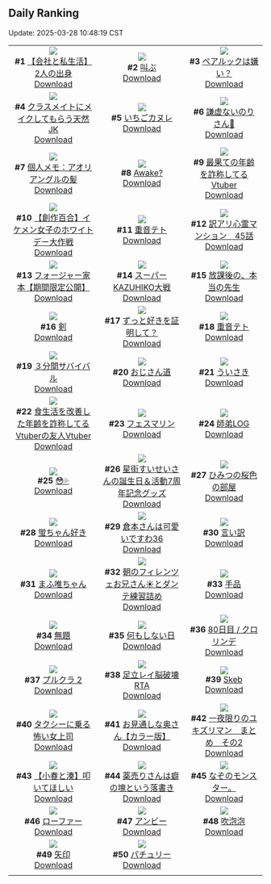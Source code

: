 ## Daily Ranking
Update: 2025-03-28 10:48:19 CST

|      |      |      |
| :----: | :----: | :----: |
| ![](https://i.pixiv.re/c/240x480/img-master/img/2025/03/25/12/00/11/128586503_p0_master1200.jpg)<br>**#1** [【会社と私生活】2人の出身](https://www.pixiv.net/artworks/128586503)<br>[Download](https://i.pixiv.re/img-original/img/2025/03/25/12/00/11/128586503_p0.jpg) | ![](https://i.pixiv.re/c/240x480/img-master/img/2025/03/25/07/30/02/128582243_p0_master1200.jpg)<br>**#2** [叫ぶ](https://www.pixiv.net/artworks/128582243)<br>[Download](https://i.pixiv.re/img-original/img/2025/03/25/07/30/02/128582243_p0.jpg) | ![](https://i.pixiv.re/c/240x480/img-master/img/2025/03/26/17/00/09/128626424_p0_master1200.jpg)<br>**#3** [ペアルックは嫌い？](https://www.pixiv.net/artworks/128626424)<br>[Download](https://i.pixiv.re/img-original/img/2025/03/26/17/00/09/128626424_p0.jpg) |
| ![](https://i.pixiv.re/c/240x480/img-master/img/2025/03/26/01/25/33/128610822_p0_master1200.jpg)<br>**#4** [クラスメイトにメイクしてもらう天然JK](https://www.pixiv.net/artworks/128610822)<br>[Download](https://i.pixiv.re/img-original/img/2025/03/26/01/25/33/128610822_p0.jpg) | ![](https://i.pixiv.re/c/240x480/img-master/img/2025/03/25/20/30/04/128598907_p0_master1200.jpg)<br>**#5** [いちごカヌレ](https://www.pixiv.net/artworks/128598907)<br>[Download](https://i.pixiv.re/img-original/img/2025/03/25/20/30/04/128598907_p0.png) | ![](https://i.pixiv.re/c/240x480/img-master/img/2025/03/25/19/10/23/128596104_p0_master1200.jpg)<br>**#6** [謙虚ないのりさん🍤](https://www.pixiv.net/artworks/128596104)<br>[Download](https://i.pixiv.re/img-original/img/2025/03/25/19/10/23/128596104_p0.jpg) |
| ![](https://i.pixiv.re/c/240x480/img-master/img/2025/03/25/06/00/04/128580930_p0_master1200.jpg)<br>**#7** [個人メモ：アオリアングルの髪](https://www.pixiv.net/artworks/128580930)<br>[Download](https://i.pixiv.re/img-original/img/2025/03/25/06/00/04/128580930_p0.jpg) | ![](https://i.pixiv.re/c/240x480/img-master/img/2025/03/25/19/10/31/128596110_p0_master1200.jpg)<br>**#8** [Awake?](https://www.pixiv.net/artworks/128596110)<br>[Download](https://i.pixiv.re/img-original/img/2025/03/25/19/10/31/128596110_p0.jpg) | ![](https://i.pixiv.re/c/240x480/img-master/img/2025/03/25/21/24/07/128600998_p0_master1200.jpg)<br>**#9** [最果ての年齢を詐称してるVtuber](https://www.pixiv.net/artworks/128600998)<br>[Download](https://i.pixiv.re/img-original/img/2025/03/25/21/24/07/128600998_p0.png) |
| ![](https://i.pixiv.re/c/240x480/img-master/img/2025/03/25/19/07/43/128596026_p0_master1200.jpg)<br>**#10** [【創作百合】イケメン女子のホワイトデー大作戦](https://www.pixiv.net/artworks/128596026)<br>[Download](https://i.pixiv.re/img-original/img/2025/03/25/19/07/43/128596026_p0.jpg) | ![](https://i.pixiv.re/c/240x480/img-master/img/2025/03/25/10/15/31/128584739_p0_master1200.jpg)<br>**#11** [重音テト](https://www.pixiv.net/artworks/128584739)<br>[Download](https://i.pixiv.re/img-original/img/2025/03/25/10/15/31/128584739_p0.jpg) | ![](https://i.pixiv.re/c/240x480/img-master/img/2025/03/25/12/33/20/128587289_p0_master1200.jpg)<br>**#12** [訳アリ心霊マンション　45話](https://www.pixiv.net/artworks/128587289)<br>[Download](https://i.pixiv.re/img-original/img/2025/03/25/12/33/20/128587289_p0.jpg) |
| ![](https://i.pixiv.re/c/240x480/img-master/img/2025/03/26/19/39/47/128631125_p0_master1200.jpg)<br>**#13** [フォージャー家本【期間限定公開】](https://www.pixiv.net/artworks/128631125)<br>[Download](https://i.pixiv.re/img-original/img/2025/03/26/19/39/47/128631125_p0.jpg) | ![](https://i.pixiv.re/c/240x480/img-master/img/2025/03/26/14/59/12/128624007_p0_master1200.jpg)<br>**#14** [スーパーKAZUHIKO大戦](https://www.pixiv.net/artworks/128624007)<br>[Download](https://i.pixiv.re/img-original/img/2025/03/26/14/59/12/128624007_p0.jpg) | ![](https://i.pixiv.re/c/240x480/img-master/img/2025/03/26/20/35/24/128633136_p0_master1200.jpg)<br>**#15** [放課後の、本当の先生](https://www.pixiv.net/artworks/128633136)<br>[Download](https://i.pixiv.re/img-original/img/2025/03/26/20/35/24/128633136_p0.jpg) |
| ![](https://i.pixiv.re/c/240x480/img-master/img/2025/03/25/12/08/25/128586770_p0_master1200.jpg)<br>**#16** [剣](https://www.pixiv.net/artworks/128586770)<br>[Download](https://i.pixiv.re/img-original/img/2025/03/25/12/08/25/128586770_p0.png) | ![](https://i.pixiv.re/c/240x480/img-master/img/2025/03/26/00/00/14/128607561_p0_master1200.jpg)<br>**#17** [ずっと好きを証明して？](https://www.pixiv.net/artworks/128607561)<br>[Download](https://i.pixiv.re/img-original/img/2025/03/26/00/00/14/128607561_p0.jpg) | ![](https://i.pixiv.re/c/240x480/img-master/img/2025/03/25/10/16/11/128584746_p0_master1200.jpg)<br>**#18** [重音テト](https://www.pixiv.net/artworks/128584746)<br>[Download](https://i.pixiv.re/img-original/img/2025/03/25/10/16/11/128584746_p0.jpg) |
| ![](https://i.pixiv.re/c/240x480/img-master/img/2025/03/25/00/00/34/128573188_p0_master1200.jpg)<br>**#19** [３分間サバイバル](https://www.pixiv.net/artworks/128573188)<br>[Download](https://i.pixiv.re/img-original/img/2025/03/25/00/00/34/128573188_p0.jpg) | ![](https://i.pixiv.re/c/240x480/img-master/img/2025/03/25/01/17/53/128576357_p0_master1200.jpg)<br>**#20** [おじさん道](https://www.pixiv.net/artworks/128576357)<br>[Download](https://i.pixiv.re/img-original/img/2025/03/25/01/17/53/128576357_p0.jpg) | ![](https://i.pixiv.re/c/240x480/img-master/img/2025/03/25/22/40/08/128604211_p0_master1200.jpg)<br>**#21** [ういさき](https://www.pixiv.net/artworks/128604211)<br>[Download](https://i.pixiv.re/img-original/img/2025/03/25/22/40/08/128604211_p0.jpg) |
| ![](https://i.pixiv.re/c/240x480/img-master/img/2025/03/26/21/05/13/128634316_p0_master1200.jpg)<br>**#22** [食生活を改善した年齢を詐称してるVtuberの友人Vtuber](https://www.pixiv.net/artworks/128634316)<br>[Download](https://i.pixiv.re/img-original/img/2025/03/26/21/05/13/128634316_p0.png) | ![](https://i.pixiv.re/c/240x480/img-master/img/2025/03/25/00/42/12/128575162_p0_master1200.jpg)<br>**#23** [フェスマリン](https://www.pixiv.net/artworks/128575162)<br>[Download](https://i.pixiv.re/img-original/img/2025/03/25/00/42/12/128575162_p0.jpg) | ![](https://i.pixiv.re/c/240x480/img-master/img/2025/03/26/01/45/27/128611334_p0_master1200.jpg)<br>**#24** [師弟LOG](https://www.pixiv.net/artworks/128611334)<br>[Download](https://i.pixiv.re/img-original/img/2025/03/26/01/45/27/128611334_p0.png) |
| ![](https://i.pixiv.re/c/240x480/img-master/img/2025/03/25/00/03/13/128573478_p0_master1200.jpg)<br>**#25** [😳💦](https://www.pixiv.net/artworks/128573478)<br>[Download](https://i.pixiv.re/img-original/img/2025/03/25/00/03/13/128573478_p0.jpg) | ![](https://i.pixiv.re/c/240x480/img-master/img/2025/03/25/22/06/36/128602831_p0_master1200.jpg)<br>**#26** [星街すいせいさんの誕生日＆活動7周年記念グッズ](https://www.pixiv.net/artworks/128602831)<br>[Download](https://i.pixiv.re/img-original/img/2025/03/25/22/06/36/128602831_p0.jpg) | ![](https://i.pixiv.re/c/240x480/img-master/img/2025/03/25/20/08/57/128598143_p0_master1200.jpg)<br>**#27** [ひみつの桜色の部屋](https://www.pixiv.net/artworks/128598143)<br>[Download](https://i.pixiv.re/img-original/img/2025/03/25/20/08/57/128598143_p0.jpg) |
| ![](https://i.pixiv.re/c/240x480/img-master/img/2025/03/26/00/00/17/128607583_p0_master1200.jpg)<br>**#28** [蛍ちゃん好き](https://www.pixiv.net/artworks/128607583)<br>[Download](https://i.pixiv.re/img-original/img/2025/03/26/00/00/17/128607583_p0.png) | ![](https://i.pixiv.re/c/240x480/img-master/img/2025/03/25/17/00/48/128592415_p0_master1200.jpg)<br>**#29** [倉本さんは可愛いですわ36](https://www.pixiv.net/artworks/128592415)<br>[Download](https://i.pixiv.re/img-original/img/2025/03/25/17/00/48/128592415_p0.jpg) | ![](https://i.pixiv.re/c/240x480/img-master/img/2025/03/25/15/40/37/128590795_p0_master1200.jpg)<br>**#30** [言い訳](https://www.pixiv.net/artworks/128590795)<br>[Download](https://i.pixiv.re/img-original/img/2025/03/25/15/40/37/128590795_p0.jpg) |
| ![](https://i.pixiv.re/c/240x480/img-master/img/2025/03/26/17/24/02/128626990_p0_master1200.jpg)<br>**#31** [まふ唯ちゃん](https://www.pixiv.net/artworks/128626990)<br>[Download](https://i.pixiv.re/img-original/img/2025/03/26/17/24/02/128626990_p0.png) | ![](https://i.pixiv.re/c/240x480/img-master/img/2025/03/26/23/17/38/128639683_p0_master1200.jpg)<br>**#32** [朝のフィレンツェお兄さん☀とダンテ練習詰め](https://www.pixiv.net/artworks/128639683)<br>[Download](https://i.pixiv.re/img-original/img/2025/03/26/23/17/38/128639683_p0.jpg) | ![](https://i.pixiv.re/c/240x480/img-master/img/2025/03/25/19/19/53/128596401_p0_master1200.jpg)<br>**#33** [手品](https://www.pixiv.net/artworks/128596401)<br>[Download](https://i.pixiv.re/img-original/img/2025/03/25/19/19/53/128596401_p0.jpg) |
| ![](https://i.pixiv.re/c/240x480/img-master/img/2025/03/25/14/10/21/128589095_p0_master1200.jpg)<br>**#34** [無題](https://www.pixiv.net/artworks/128589095)<br>[Download](https://i.pixiv.re/img-original/img/2025/03/25/14/10/21/128589095_p0.jpg) | ![](https://i.pixiv.re/c/240x480/img-master/img/2025/03/25/00/00/10/128573072_p0_master1200.jpg)<br>**#35** [何もしない日](https://www.pixiv.net/artworks/128573072)<br>[Download](https://i.pixiv.re/img-original/img/2025/03/25/00/00/10/128573072_p0.jpg) | ![](https://i.pixiv.re/c/240x480/img-master/img/2025/03/25/23/58/16/128607391_p0_master1200.jpg)<br>**#36** [80日目 / クロリンデ](https://www.pixiv.net/artworks/128607391)<br>[Download](https://i.pixiv.re/img-original/img/2025/03/25/23/58/16/128607391_p0.jpg) |
| ![](https://i.pixiv.re/c/240x480/img-master/img/2025/03/25/00/07/01/128573702_p0_master1200.jpg)<br>**#37** [プルクラ 2](https://www.pixiv.net/artworks/128573702)<br>[Download](https://i.pixiv.re/img-original/img/2025/03/25/00/07/01/128573702_p0.png) | ![](https://i.pixiv.re/c/240x480/img-master/img/2025/03/26/18/32/05/128628996_p0_master1200.jpg)<br>**#38** [足立レイ脳破壊RTA](https://www.pixiv.net/artworks/128628996)<br>[Download](https://i.pixiv.re/img-original/img/2025/03/26/18/32/05/128628996_p0.jpg) | ![](https://i.pixiv.re/c/240x480/img-master/img/2025/03/25/12/31/46/128587248_p0_master1200.jpg)<br>**#39** [Skeb](https://www.pixiv.net/artworks/128587248)<br>[Download](https://i.pixiv.re/img-original/img/2025/03/25/12/31/46/128587248_p0.jpg) |
| ![](https://i.pixiv.re/c/240x480/img-master/img/2025/03/25/17/06/42/128592539_p0_master1200.jpg)<br>**#40** [タクシーに乗る怖い女上司](https://www.pixiv.net/artworks/128592539)<br>[Download](https://i.pixiv.re/img-original/img/2025/03/25/17/06/42/128592539_p0.jpg) | ![](https://i.pixiv.re/c/240x480/img-master/img/2025/03/25/00/01/07/128573269_p0_master1200.jpg)<br>**#41** [お見通しな奥さん【カラー版】](https://www.pixiv.net/artworks/128573269)<br>[Download](https://i.pixiv.re/img-original/img/2025/03/25/00/01/07/128573269_p0.jpg) | ![](https://i.pixiv.re/c/240x480/img-master/img/2025/03/25/20/51/50/128599672_p0_master1200.jpg)<br>**#42** [一夜限りのユキズリマン　まとめ　その2](https://www.pixiv.net/artworks/128599672)<br>[Download](https://i.pixiv.re/img-original/img/2025/03/25/20/51/50/128599672_p0.png) |
| ![](https://i.pixiv.re/c/240x480/img-master/img/2025/03/25/20/25/44/128598742_p0_master1200.jpg)<br>**#43** [【小春と湊】叩いてほしい](https://www.pixiv.net/artworks/128598742)<br>[Download](https://i.pixiv.re/img-original/img/2025/03/25/20/25/44/128598742_p0.png) | ![](https://i.pixiv.re/c/240x480/img-master/img/2025/03/26/00/05/06/128608052_p0_master1200.jpg)<br>**#44** [薬売りさんは癖の塊という落書き](https://www.pixiv.net/artworks/128608052)<br>[Download](https://i.pixiv.re/img-original/img/2025/03/26/00/05/06/128608052_p0.jpg) | ![](https://i.pixiv.re/c/240x480/img-master/img/2025/03/26/21/54/17/128636264_p0_master1200.jpg)<br>**#45** [なぞのモンスター。](https://www.pixiv.net/artworks/128636264)<br>[Download](https://i.pixiv.re/img-original/img/2025/03/26/21/54/17/128636264_p0.jpg) |
| ![](https://i.pixiv.re/c/240x480/img-master/img/2025/03/25/20/16/05/128598377_p0_master1200.jpg)<br>**#46** [ローファー](https://www.pixiv.net/artworks/128598377)<br>[Download](https://i.pixiv.re/img-original/img/2025/03/25/20/16/05/128598377_p0.png) | ![](https://i.pixiv.re/c/240x480/img-master/img/2025/03/25/16/21/34/128591572_p0_master1200.jpg)<br>**#47** [アンビー](https://www.pixiv.net/artworks/128591572)<br>[Download](https://i.pixiv.re/img-original/img/2025/03/25/16/21/34/128591572_p0.png) | ![](https://i.pixiv.re/c/240x480/img-master/img/2025/03/25/17/24/39/128592942_p0_master1200.jpg)<br>**#48** [吹泡泡](https://www.pixiv.net/artworks/128592942)<br>[Download](https://i.pixiv.re/img-original/img/2025/03/25/17/24/39/128592942_p0.jpg) |
| ![](https://i.pixiv.re/c/240x480/img-master/img/2025/03/25/14/01/02/128588895_p0_master1200.jpg)<br>**#49** [矢印](https://www.pixiv.net/artworks/128588895)<br>[Download](https://i.pixiv.re/img-original/img/2025/03/25/14/01/02/128588895_p0.png) | ![](https://i.pixiv.re/c/240x480/img-master/img/2025/03/25/22/30/39/128603799_p0_master1200.jpg)<br>**#50** [パチュリー](https://www.pixiv.net/artworks/128603799)<br>[Download](https://i.pixiv.re/img-original/img/2025/03/25/22/30/39/128603799_p0.jpg) |
|      |
